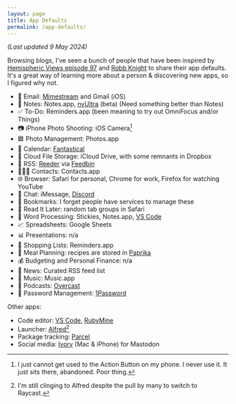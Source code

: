 ```yaml
---
layout: page
title: App Defaults
permalink: /app-defaults/
---
```


_(Last updated 9 May 2024)_

Browsing blogs, I've seen a bunch of people that have been inspired by [Hemispheric Views episode 97](https://listen.hemisphericviews.com/097) and [Robb Knight](https://defaults.rknight.me/) to share their app defaults. It's a great way of learning more about a person & discovering new apps, so I figured why not.

- 📨 Email: [Mimestream](http://mimestream.com) and Gmail (iOS)
- 📝 Notes: Notes.app, [nvUltra](https://nvultra.com) (beta) (Need something better than Notes)
- ✅ To-Do: Reminders.app (been meaning to try out OmniFocus and/or Things)
- 📷 iPhone Photo Shooting: iOS Camera[^1]
- 🟦 Photo Management: Photos.app
- 📆 Calendar: [Fantastical](https://flexibits.com/fantastical)
- 📁 Cloud File Storage: iCloud Drive, with some remnants in Dropbox
- 📖 RSS: [Reeder](https://reederapp.com) via [Feedbin](http://feedbin.com)
- 🙍🏻‍♂️ Contacts: Contacts.app
- 🌐 Browser: Safari for personal, Chrome for work, Firefox for watching YouTube
- 💬 Chat: iMessage, [Discord](https://discord.gg)
- 🔖 Bookmarks: I forget people have services to manage these
- 📑 Read It Later: random tab groups in Safari
- 📜 Word Processing: Stickies, Notes.app, [VS Code](https://code.visualstudio.com)
- 📈 Spreadsheets: Google Sheets
- 📊 Presentations: n/a
- 🛒 Shopping Lists: Reminders.app
- 🍴 Meal Planning: recipes are stored in [Paprika](http://paprikaapp.com)
- 💰 Budgeting and Personal Finance: n/a
- 📰 News: Curated RSS feed list
- 🎵 Music: Music.app
- 🎤 Podcasts: [Overcast](https://overcast.fm)
- 🔐 Password Management: [1Password](https://1password.com)

Other apps:

- Code editor: [VS Code](https://code.visualstudio.com), [RubyMine](https://www.jetbrains.com/ruby/)
- Launcher: [Alfred](http://alfred.app)[^2]
- Package tracking: [Parcel](https://parcelapp.net)
- Social media: [Ivory](https://tapbots.com/ivory/) (Mac & iPhone) for Mastodon

[^1]: I just cannot get used to the Action Button on my phone. I never use it. It just sits there, abandoned. Poor thing.
[^2]: I'm still clinging to Alfred despite the pull by many to switch to Raycast.